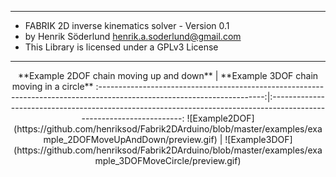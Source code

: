 ***************************************************************
* FABRIK 2D inverse kinematics solver - Version 0.1
* by Henrik Söderlund <henrik.a.soderlund@gmail.com>
* This Library is licensed under a GPLv3 License
***************************************************************

<p align="center">
**Example 2DOF chain moving up and down**                                                                                |  **Example 3DOF chain moving in a circle**
:-----------------------------------------------------------------------------------------------------------------------:|:--------------------------------------------------------------------------------------------------------------------:
![Example2DOF](https://github.com/henriksod/Fabrik2DArduino/blob/master/examples/example_2DOFMoveUpAndDown/preview.gif)  |  ![Example3DOF](https://github.com/henriksod/Fabrik2DArduino/blob/master/examples/example_3DOFMoveCircle/preview.gif)
</p>